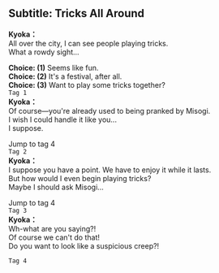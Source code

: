 # 

  
## Subtitle: Tricks All Around
  
**Kyoka：**  
All over the city, I can see people playing tricks.  
What a rowdy sight...  
  
**Choice: (1)**  Seems like fun.  
**Choice: (2)**  It's a festival, after all.  
**Choice: (3)**  Want to play some tricks together?  
`Tag 1`  
**Kyoka：**  
Of course—you're already used to being pranked by Misogi.  
I wish I could handle it like you...  
 I suppose.  
  
Jump to tag 4  
`Tag 2`  
**Kyoka：**  
I suppose you have a point. We have to enjoy it while it lasts.  
But how would I even begin playing tricks?  
Maybe I should ask Misogi...  
  
Jump to tag 4  
`Tag 3`  
**Kyoka：**  
Wh-what are you saying?!  
Of course we can't do that!  
Do you want to look like a suspicious creep?!  
  
`Tag 4`  
